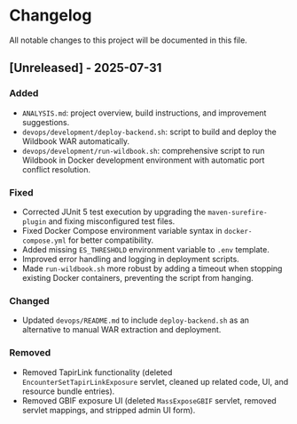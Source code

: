 # Changelog

All notable changes to this project will be documented in this file.

## [Unreleased] - 2025-07-31

### Added
- `ANALYSIS.md`: project overview, build instructions, and improvement suggestions.
- `devops/development/deploy-backend.sh`: script to build and deploy the Wildbook WAR automatically.
- `devops/development/run-wildbook.sh`: comprehensive script to run Wildbook in Docker development environment with automatic port conflict resolution.

### Fixed
- Corrected JUnit 5 test execution by upgrading the `maven-surefire-plugin` and fixing misconfigured test files.
- Fixed Docker Compose environment variable syntax in `docker-compose.yml` for better compatibility.
- Added missing `ES_THRESHOLD` environment variable to `.env` template.
- Improved error handling and logging in deployment scripts.
- Made `run-wildbook.sh` more robust by adding a timeout when stopping existing Docker containers, preventing the script from hanging.

### Changed
- Updated `devops/README.md` to include `deploy-backend.sh` as an alternative to manual WAR extraction and deployment.

### Removed
- Removed TapirLink functionality (deleted `EncounterSetTapirLinkExposure` servlet, cleaned up related code, UI, and resource bundle entries).
- Removed GBIF exposure UI (deleted `MassExposeGBIF` servlet, removed servlet mappings, and stripped admin UI form).
